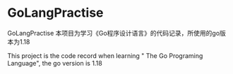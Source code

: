 # GoLangPractise
GoLangPractise
本项目为学习《Go程序设计语言》的代码记录，所使用的go版本为1.18

This project is the code record when learning " The Go Programing Language", the go version is 1.18
